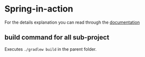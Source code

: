 # Spring-in-action

For the details explanation you can read through the [documentation](https://github.com/AndyLau223/Spring-in-action/blob/main/guides/documentaion.adoc)

## build command for all sub-project

Executes `./gradlew build` in the parent folder.
